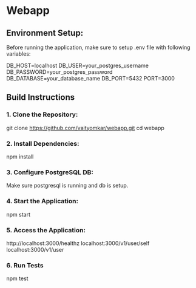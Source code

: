 # Webapp

## Environment Setup: 
Before running the application, make sure to setup .env file with following variables:

DB_HOST=localhost
DB_USER=your_postgres_username
DB_PASSWORD=your_postgres_password
DB_DATABASE=your_database_name
DB_PORT=5432
PORT=3000

## Build Instructions

### 1. Clone the Repository: 
git clone https://github.com/vaityomkar/webapp.git
cd webapp

### 2. Install Dependencies: 
npm install 

### 3. Configure PostgreSQL DB:
Make sure postgresql is running and db is setup. 

### 4. Start the Application: 
npm start

### 5. Access the Application: 
http://localhost:3000/healthz
localhost:3000/v1/user/self
localhost:3000/v1/user

### 6. Run Tests
npm test  
  


    